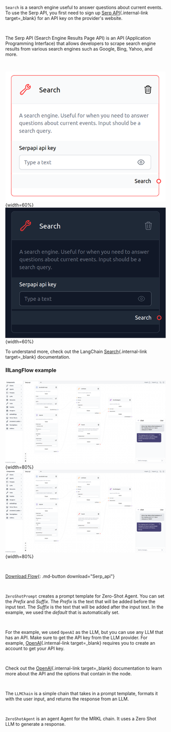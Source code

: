 `Search` is a search engine useful to answer questions about current events. To use the Serp API, you first need to sign up [Serp API](https://serpapi.com/){.internal-link target=\_blank} for an API key on the provider's website.

<br>

The Serp API (Search Engine Results Page API) is an API (Application Programming Interface) that allows developers to scrape search engine results from various search engines such as Google, Bing, Yahoo, and more.

<br>

![Description](img/single_node/serp.png#only-light){width=60%}
![Description](img/single_node/serp2.png#only-dark){width=60%}

To understand more, check out the LangChain [Search](https://python.langchain.com/en/latest/modules/agents/tools/examples/google_serper.html){.internal-link target=\_blank} documentation.

### ⛓️LangFlow example

![Description](img/serp-api.png#only-dark){width=80%}
![Description](img/serp-api.png#only-light){width=80%}

<br>

[Download Flow](data/Serp_api.json){: .md-button download="Serp_api"}

<br>

`ZeroShotPrompt` creates a prompt template for Zero-Shot Agent. You can set the _Prefix_ and _Suffix_. The _Prefix_ is the text that will be added before the input text. The _Suffix_ is the text that will be added after the input text. In the example, we used the _default_ that is automatically set.

<br>

For the example, we used `OpenAI` as the LLM, but you can use any LLM that has an API. Make sure to get the API key from the LLM provider. For example, [OpenAI](https://platform.openai.com/){.internal-link target=\_blank} requires you to create an account to get your API key.

<br>

Check out the [OpenAI](https://platform.openai.com/docs/introduction/overview){.internal-link target=\_blank} documentation to learn more about the API and the options that contain in the node.

<br>

The `LLMChain` is a simple chain that takes in a prompt template, formats it with the user input, and returns the response from an LLM.

<br>

`ZeroShotAgent` is an agent Agent for the MRKL chain. It uses a Zero Shot LLM to generate a response.
